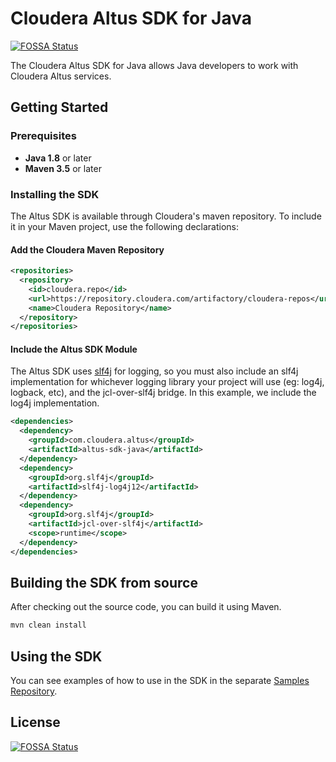 # Cloudera Altus SDK for Java
[![FOSSA Status](https://app.fossa.io/api/projects/git%2Bgithub.com%2Fxizhao%2Faltus-sdk-java.svg?type=shield)](https://app.fossa.io/projects/git%2Bgithub.com%2Fxizhao%2Faltus-sdk-java?ref=badge_shield)


The Cloudera Altus SDK for Java allows Java developers to work with Cloudera
Altus services.

## Getting Started

### Prerequisites

* **Java 1.8** or later
* **Maven 3.5** or later

### Installing the SDK

The Altus SDK is available through Cloudera's maven repository. To include it
in your Maven project, use the following declarations:

#### Add the Cloudera Maven Repository

```xml
<repositories>
  <repository>
    <id>cloudera.repo</id>
    <url>https://repository.cloudera.com/artifactory/cloudera-repos</url>
    <name>Cloudera Repository</name>
  </repository>
</repositories>
```

#### Include the Altus SDK Module

The Altus SDK uses [slf4j](https://www.slf4j.org/) for logging, so you must
also include an slf4j implementation for whichever logging library your
project will use (eg: log4j, logback, etc), and the jcl-over-slf4j bridge.
In this example, we include the log4j implementation.

```xml
<dependencies>
  <dependency>
    <groupId>com.cloudera.altus</groupId>
    <artifactId>altus-sdk-java</artifactId>
  </dependency>
  <dependency>
    <groupId>org.slf4j</groupId>
    <artifactId>slf4j-log4j12</artifactId>
  </dependency>
  <dependency>
    <groupId>org.slf4j</groupId>
    <artifactId>jcl-over-slf4j</artifactId>
    <scope>runtime</scope>
  </dependency>
</dependencies>
```

## Building the SDK from source

After checking out the source code, you can build it using Maven.

```sh
mvn clean install
```

## Using the SDK

You can see examples of how to use in the SDK in the separate
[Samples Repository](https://github.com/cloudera/altus-sdk-java-samples).


## License
[![FOSSA Status](https://app.fossa.io/api/projects/git%2Bgithub.com%2Fxizhao%2Faltus-sdk-java.svg?type=large)](https://app.fossa.io/projects/git%2Bgithub.com%2Fxizhao%2Faltus-sdk-java?ref=badge_large)